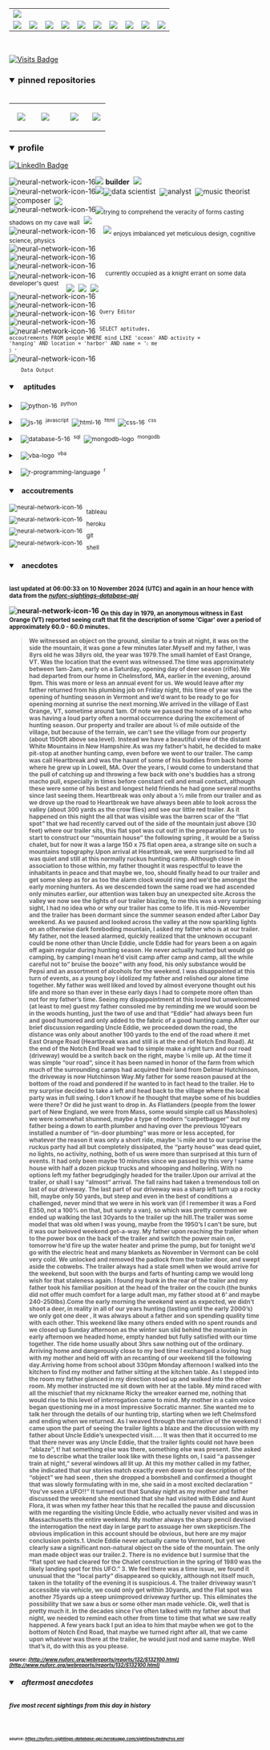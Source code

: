 <!-- ### banner -->

<table align="center" border="0" cellspacing="0" cellpadding="0">
  <tr>
    <td colspan="10">
      <a href="https://wallpaperaccess.com/black-digital"> 
        <img src="./images/quantized_relief_adjusted_with_sfmono.png" href="https://wallpaperaccess.com/black-digital"/>
      <a>
    </td>
  </tr>
  <tr>
    <td align="center">
      <a href="https://www.python.org/">
        <img src="./images/languages_icons/python-16.png"/>
        </a>
    </td>
    <td align="center">
      <a href="https://developer.mozilla.org/en-US/docs/Web/JavaScript">
        <img src="./images/languages_icons/js-16.png"/>
      </a>
    </td>
    <td align="center">
      <a href="https://developer.mozilla.org/en-US/docs/Web/CSS">
        <img src="./images/languages_icons/css-16.png"/>
      </a>
    </td>
    <td align="center">
      <a href="https://developer.mozilla.org/en-US/docs/Web/HTML">
        <img src="./images/languages_icons/html-16.png"/>
      </a>
    </td>
    <td align="center">
      <a href="https://www.tableau.com/">
        <img src="./images/languages_icons/tableau-logo.png"/>
      </a>
    </td>
    <td align="center">
      <a href="https://www.zsh.org/">
        <img src="./images/languages_icons/terminal-icon-16.png"/>
      </a>
    </td>
    <td align="center">
      <a href="https://docs.microsoft.com/en-us/office/vba">
        <img src="./images/languages_icons/vba-logo.png"/>
      </a>
    </td>
    <td align="center">
      <a href="https://www.postgresql.org/">
        <img src="./images/languages_icons/database-5-16.png"/>
      </a>
    </td>
    <td align="center">
      <a href="https://www.mongodb.com/">
        <img src="./images/languages_icons/mongodb-logo.png"/>
      </a>
    </td>
    <td align="center">
      <a href="https://www.r-project.org/">
        <img src="./images/languages_icons/r-programming-language.png"/>
      </a>
    </td>
  </tr>
</table>
  
<!-- ### statistics -->

<!-- <h3><details open>
  <summary>statistics</summary><br>

<table align="center" border="0" cellspacing="0" cellpadding="0" width="100%">
  <tr>
    <td>
      <a href="https://github.com/justineichelberger" style="padding-left: 20%;">
        <img align="center" style="margin:0.5rem;" src="https://github-readme-stats.vercel.app/api?username=justineichelberger&show_icons=true&line_height=20&count_private=true&title_color=C0C0C0&text_color=C0C0C0&icon_color=C0C0C0&bg_color=0D1117" alt="Justin's GitHub Stats" />
      </a>&nbsp;
    </td>
    <td>&nbsp;
      <a href="https://github.com/justineichelberger" style="padding-left: 10%;">
        <img align="center" style="margin:0.5rem" src="https://github-readme-stats.vercel.app/api/top-langs/?username=justineichelberger&hide=css, Jupyter Notebook, procfile&title_color=C0C0C0&text_color=C0C0C0&icon_color=C0C0C0&bg_color=0D1117" />
      </a>
    </td>
    <td  align="right" style="color: lightgray; display: inline-block; justify-content: right; padding-top: 90px;"> 
      <img src="https://metrics.lecoq.io/justineichelberger?template=classic&isocalendar=1&base=header%2C%20activity%2C%20community%2C%20repositories%2C%20metadata&base.indepth=false&base.hireable=false&base.skip=false&isocalendar=false&isocalendar.duration=full-year&config.timezone=America%2FDenver" />
    </td>
  </tr>
</table>

</details>
</h3> -->

<br>
  
[![Visits Badge](https://badges.pufler.dev/visits/justineichelberger/justineichelberger)](https://badges.pufler.dev)   
  
<!-- ### pinned repositories -->
  
<h3><details open>
<summary>pinned repositories</summary>
<br>

<table border="0" cellspacing="0" cellpadding="0">
  <tr>
    <td>
      <a href="https://github.com/justineichelberger/justineichelberger">
        <img align="center" style="margin:1.0rem 0.5rem;" src="https://github-readme-stats.vercel.app/api/pin/?username=justineichelberger&repo=justineichelberger&title_color=C0C0C0&text_color=C0C0C0&icon_color=C0C0C0&bg_color=0D1117" />
      </a>
    </td>
    <td>
      <a href="https://github.com/justineichelberger/nuforc-sightings-database-api">
        <img align="center" style="margin:1.0rem 0.5rem;" src="https://github-readme-stats.vercel.app/api/pin/?username=justineichelberger&repo=nuforc-sightings-database-api&title_color=C0C0C0&text_color=C0C0C0&icon_color=C0C0C0&bg_color=0D1117" />
      </a>
    </td>
    <td>
      <a href="https://github.com/justineichelberger/BureauOfLaborStatistics-InteractiveChoroplethMap">
        <img align="center" style="margin:1rem 0.5rem; padding-left:32%;" src="https://github-readme-stats.vercel.app/api/pin/?username=justineichelberger&repo=bureau-of-labor-statistics--interactive-choropleth-map&title_color=C0C0C0&text_color=C0C0C0&icon_color=C0C0C0&bg_color=0D1117" />
      </a>
    </td>
    <td>
      <a href="https://github.com/justineichelberger/USGSEarthquakesThisWeek">
        <img align="center" style="margin:1rem 0.5rem; padding-left:18%;" src="https://github-readme-stats.vercel.app/api/pin/?username=justineichelberger&repo=usgs-earthquakes-this-week&title_color=C0C0C0&text_color=C0C0C0&icon_color=C0C0C0&bg_color=0D1117" />
      </a>
    </td>
  </tr>
</table>
</details></h3>

<!-- ### profile -->

<h3><details open>
<summary>profile</summary> 
</details></h3>
  
[![LinkedIn Badge](https://img.shields.io/badge/LinkedIn-Profile-informational?style=flat&logo=linkedin&logoColor=white&color=0D76A8)](https://www.linkedin.com/in/justineichelberger/)   

![neural-network-icon-16](./images/neural_network_original_greyscale_02.png "primary identifier")<img src="./images/neural_network_original_greyscale_26.png"/>&nbsp;<b><strong>builder</strong></b>&nbsp;&nbsp;<img src="./images/neural_network_original_greyscale_26.png"/>   
![neural-network-icon-16](./images/neural_network_original_greyscale_10.png "secondary identifiers")<img src="./images/neural_network_original_greyscale_26.png"/><sub><img src="./images/neural_network_original_greyscale_26.png"/></sub>data scientist&nbsp;&nbsp;<sub><img src="./images/neural_network_original_greyscale_26.png"/></sub>analyst&nbsp;&nbsp;<sub><img src="./images/neural_network_original_greyscale_26.png"/></sub>music theorist&nbsp;&nbsp;<sub><img src="./images/neural_network_original_greyscale_26.png"/></sub>composer&nbsp;&nbsp;<sub><img src="./images/neural_network_original_greyscale_26.png"/></sub>   
![neural-network-icon-16](./images/neural_network_original_greyscale_04.png "plato's 'allegory of the cave'")<sub><img src="./images/neural_network_original_greyscale_26.png"/></sub><sub>trying to comprehend the veracity of forms casting shadows on my cave wall</sub>&nbsp;&nbsp;<sub><img src="./images/neural_network_original_greyscale_26.png"/></sub>   
![neural-network-icon-16](./images/neural_network_original_greyscale_11.png "pleasures")&nbsp;&nbsp;&nbsp;&nbsp;<img src="./images/neural_network_original_greyscale_26.png"/>&nbsp;<sub>enjoys imbalanced yet meticulous design, cognitive science, physics</sub>   
![neural-network-icon-16](./images/neural_network_original_greyscale_06.png "space") &nbsp;   
![neural-network-icon-16](./images/neural_network_original_greyscale_07.png "space") &nbsp;   
![neural-network-icon-16](./images/neural_network_original_greyscale_09.png "space") &nbsp;   
![neural-network-icon-16](./images/neural_network_original_greyscale_17.png "pursuit") &nbsp;&nbsp;&nbsp;&nbsp;<sup>currently occupied as a knight errant on some data developer's quest</sup>&nbsp;&nbsp;&nbsp;&nbsp;<sub><sub><img src="./images/neural_network_original_greyscale_26.png"/></sub></sub>&nbsp;&nbsp;<sub><sub><img src="./images/neural_network_original_greyscale_26.png"/></sub></sub>&nbsp;&nbsp;<sub><sub><img src="./images/neural_network_original_greyscale_26.png"/></sub></sub>   
![neural-network-icon-16](./images/neural_network_original_greyscale_15.png "space") &nbsp;   
![neural-network-icon-16](./images/neural_network_original_greyscale_12.png "space") &nbsp;   
![neural-network-icon-16](./images/neural_network_original_greyscale_22.png "pgAdmin[tools[query tool]]") &nbsp;<sup><code>Query Editor</code></sup>   
![neural-network-icon-16](./images/neural_network_original_greyscale_13.png) &nbsp;   
![neural-network-icon-16](./images/neural_network_original_greyscale_25.png "SQL query to find one of Frank Black's 'Ten [Percenters]' from his eponymous album 'Frank Black' released some time in between unixtimestamp(731574000) and unixtimestamp(731660399)") &nbsp;<sup><code>SELECT aptitudes, accoutrements FROM people WHERE mind LIKE 'ocean' AND activity = 'hanging' AND location = 'harbor' AND name = '&#9001; me &#x3009;'</code></sup>   
![neural-network-icon-16](./images/neural_network_original_greyscale_24.png)   
&nbsp;&nbsp;&nbsp;&nbsp;&nbsp;&nbsp;<sub><code>Data Output</code></sub>   

<!-- ### skills -->

<h4><details open>
<summary>&nbsp;&nbsp;&nbsp;&nbsp;aptitudes</summary>
</details></h4>

<!-- python -->

<sup><details><summary style="font-size: 12px;">&nbsp;&nbsp;
![python-16](./images/languages_icons/python-16.png "language[libraries]")&nbsp;&nbsp;<sup>python</sup></summary>

<a><sup>[</sup>&nbsp;&nbsp;&nbsp;&nbsp;
<sub><img src="./images/neural_network_original_greyscale_26.png"/></sub>&nbsp;&nbsp;<sup>beautifulsoup</sup>&nbsp;&nbsp;&nbsp;&nbsp;<sub><img src="./images/neural_network_original_greyscale_26.png"/></sub>&nbsp;&nbsp;<sup>flask</sup>&nbsp;&nbsp;&nbsp;&nbsp;<sub><img src="./images/neural_network_original_greyscale_26.png"/></sub>&nbsp;&nbsp;<sup>jinja</sup>&nbsp;&nbsp;&nbsp;&nbsp;
<sub><img src="./images/neural_network_original_greyscale_26.png"/></sub>&nbsp;&nbsp;<sup>keras</sup>&nbsp;&nbsp;&nbsp;&nbsp;<sub><img src="./images/neural_network_original_greyscale_26.png"/></sub>&nbsp;&nbsp;<sup>matplotlib</sup>&nbsp;&nbsp;&nbsp;&nbsp;<sub><img src="./images/neural_network_original_greyscale_26.png"/></sub>&nbsp;&nbsp;<sup>numpy</sup>&nbsp;&nbsp;&nbsp;&nbsp;<sub><img src="./images/neural_network_original_greyscale_26.png"/></sub>&nbsp;&nbsp;<sup>pandas</sup>&nbsp;&nbsp;&nbsp;&nbsp;<sub><img src="./images/neural_network_original_greyscale_26.png"/></sub>&nbsp;&nbsp;<sup>requests</sup>&nbsp;&nbsp;&nbsp;&nbsp;<sub><img src="./images/neural_network_original_greyscale_26.png"/></sub>&nbsp;&nbsp;<sup>tensorflow</sup>&nbsp;&nbsp;&nbsp;&nbsp;<sub><img src="./images/neural_network_original_greyscale_26.png"/></sub>&nbsp;&nbsp;<sup>]</sup></a></details></sup>

<!-- js, html(xml), css -->

<sup><details><summary style="font-size: 12px;">&nbsp;&nbsp;
![js-16](./images/languages_icons/js-16.png "language[libraries]")&nbsp;&nbsp;<sup>javascript</sup>&nbsp;&nbsp;![html-16](./images/languages_icons/html-16.png "language[language/[other markup languages]]")&nbsp;&nbsp;<sup>html</sup>&nbsp;&nbsp;![css-16](./images/languages_icons/css-16.png "language[libraries]")&nbsp;&nbsp;<sup>css</sup></summary>

<a><sup>[</sup>&nbsp;&nbsp;&nbsp;&nbsp;
<sub><img src="./images/neural_network_original_greyscale_26.png"/></sub>&nbsp;&nbsp;<sup>d3</sup>&nbsp;&nbsp;&nbsp;&nbsp;<sub><img src="./images/neural_network_original_greyscale_26.png"/></sub>&nbsp;&nbsp;<sup>leaflet</sup>&nbsp;&nbsp;&nbsp;&nbsp;&nbsp;<sub><img src="./images/neural_network_original_greyscale_26.png"/></sub>&nbsp;&nbsp;<sup>plotly</sup>&nbsp;&nbsp;&nbsp;&nbsp;<sub><img src="./images/neural_network_original_greyscale_26.png"/></sub>&nbsp;&nbsp;<sup>]</sup><sup>[</sup>&nbsp;&nbsp;
<sub><img src="./images/neural_network_original_greyscale_26.png"/></sub>&nbsp;&nbsp;<sup>html</sup>&nbsp;&nbsp;&nbsp;&nbsp;
<sub><img src="./images/neural_network_original_greyscale_26.png"/></sub>&nbsp;&nbsp;<sup>[</sup>&nbsp;&nbsp;&nbsp;&nbsp;
<sub><img src="./images/neural_network_original_greyscale_26.png"/></sub>&nbsp;&nbsp;<sup>xml</sup>&nbsp;&nbsp;&nbsp;&nbsp;
<sub><img src="./images/neural_network_original_greyscale_26.png"/></sub>&nbsp;&nbsp;<sup>]</sup>&nbsp;&nbsp;&nbsp;&nbsp;<sub><img src="./images/neural_network_original_greyscale_26.png"/></sub>&nbsp;&nbsp;<sup>]</sup><sup>[</sup>&nbsp;&nbsp;&nbsp;&nbsp;
<sub><img src="./images/neural_network_original_greyscale_26.png"/></sub>&nbsp;&nbsp;<sup>bootstrap</sup>&nbsp;&nbsp;&nbsp;&nbsp;<sub><img src="./images/neural_network_original_greyscale_26.png"/></sub>&nbsp;&nbsp;<sup>]</sup></a></details></sup>

<!-- databases -->

<sup><details><summary style="font-size: 12px;">&nbsp;&nbsp;
![database-5-16](./images/languages_icons/database-5-16.png "language[dialects/apis]")&nbsp;&nbsp;<sup>sql</sup>&nbsp;&nbsp;![mongodb-logo](./images/languages_icons/mongodb-logo.png "language[apis]")&nbsp;&nbsp;<sup>mongodb</sup></summary>

<a><sup>[</sup>&nbsp;&nbsp;&nbsp;&nbsp;
<sub><img src="./images/neural_network_original_greyscale_26.png"/></sub>&nbsp;&nbsp;<sup>postgres</sup>&nbsp;&nbsp;&nbsp;&nbsp;<sub><img src="./images/neural_network_original_greyscale_26.png"/></sub>&nbsp;&nbsp;<sup>psycopg</sup>&nbsp;&nbsp;&nbsp;&nbsp;<sub><img src="./images/neural_network_original_greyscale_26.png"/></sub>&nbsp;&nbsp;<sup>sqlalchemy</sup>&nbsp;&nbsp;&nbsp;&nbsp;<sub><img src="./images/neural_network_original_greyscale_26.png"/></sub>&nbsp;&nbsp;<sup>sqlite</sup>&nbsp;&nbsp;&nbsp;&nbsp;<sub><img src="./images/neural_network_original_greyscale_26.png"/></sub>&nbsp;&nbsp;<sup>]</sup><sup>[</sup>&nbsp;&nbsp;&nbsp;&nbsp;
<sub><img src="./images/neural_network_original_greyscale_26.png"/></sub>&nbsp;&nbsp;<sup>pymongo</sup>&nbsp;&nbsp;&nbsp;&nbsp;<sub><img src="./images/neural_network_original_greyscale_26.png"/></sub>&nbsp;&nbsp;<sup>]</sup></a></details></sup>

<!-- visual basic for applications -->

<sup><details><summary style="font-size: 12px;">&nbsp;&nbsp;
  ![vba-logo](./images/languages_icons/vba-logo.png "language[application]")&nbsp;&nbsp;<sup>vba</sup></summary>

<a><sup>[</sup>&nbsp;&nbsp;&nbsp;&nbsp;
<sub><img src="./images/neural_network_original_greyscale_26.png"/></sub>&nbsp;&nbsp;<sup>excel</sup>&nbsp;&nbsp;&nbsp;&nbsp;<sub><img src="./images/neural_network_original_greyscale_26.png"/></sub>&nbsp;&nbsp;<sup>]</sup></a></details></sup>

<!-- r -->

<sup><details><summary style="font-size: 12px;">&nbsp;&nbsp;
![r-programming-language](./images/languages_icons/r-programming-language.png "language[language]")&nbsp;&nbsp;<sup>r</sup></summary></details></sup>

<!-- ### tools -->

<h4><details open>
<summary>&nbsp;&nbsp;&nbsp;accoutrements</summary>
</details></h4>

<sup>![neural-network-icon-16](./images/neural_network_original_greyscale_26.png "application")</sup>&nbsp;&nbsp;<sub>tableau</sub><br>
<sup>![neural-network-icon-16](./images/neural_network_original_greyscale_26.png "cloud platform")</sup>&nbsp;&nbsp;<sub>heroku</sub><br>
<sup>![neural-network-icon-16](./images/neural_network_original_greyscale_26.png "version control")</sup>&nbsp;&nbsp;<sub>git</sub><br>
<sup>![neural-network-icon-16](./images/neural_network_original_greyscale_26.png "interface")</sup>&nbsp;&nbsp;<sub>shell</sub>

<!-- ### auto-refreshed anecdotes -->

<h4><details open>
<summary>&nbsp;&nbsp;&nbsp;anecdotes</summary><br>

<sub>last updated at 06:00:33 on 10 November 2024 (UTC) and again in an hour hence with data from the <i><a href="https://nuforc-sightings-database-api.herokuapp.com/">nuforc-sightings-database-api</a></i></sub><br>

![neural-network-icon-16](./images/hud_cursor_01.gif "feature") <sub>On this day in 1979, an anonymous witness in East Orange (VT) reported seeing craft that fit the description of some 'Cigar' over a period of approximately 60.0 - 60.0 minutes.</sub><blockquote><sub>We witnessed an object on the ground, similar to a train at night, it was on the side the mountain, it was gone a few minutes later.Myself and my father, I was 8yrs old he was 38yrs old, the year was 1979.The small hamlet of East Orange, VT.  Was the location that the event was witnessed.The time was approximately between 1am-2am, early on a Saturday, opening day of deer season (rifle).We had departed from our home in Chelmsford, MA, earlier in the evening, around 9pm.   This was more or less an annual event for us.  We would leave after my father returned from his plumbing job on Friday night, this time of year was the opening of hunting season in Vermont and we’d want to be ready to go for opening morning at sunrise the next morning.We arrived in the village of East Orange, VT, sometime around 1am.  Of note we passed the home of a local who was having a loud party often a normal occurrence during the excitement of hunting season.  Our property and trailer are about ¾ of mile outside of the village, but because of the terrain, we can’t see the village from our property (about 1500ft above sea level).  Instead we have a beautiful view of the distant White Mountains in New Hampshire.As was my father’s habit, he decided to make pit-stop at another hunting camp, even before we went to our trailer.  The camp was call Heartbreak and was the haunt of some of his buddies from back home where he grew up in Lowell, MA.  Over the years, I would come to understand that the pull of catching up and throwing a few back with one's buddies has a strong macho pull, especially in times before constant cell and email contact, although these were some of his best and longest held friends he had gone several months since last seeing them.  Heartbreak was only about a ½ mile from our trailer and as we drove up the road to Heartbreak we have always been able to look across the valley (about 300 yards as the crow flies) and see our little red trailer.   As it happened on this night the all that was visible was the barren scar of the “flat spot” that we had recently carved out of the side of the mountain just above (30 feet) where our trailer sits, this flat spot was cut out! in the preparation for us to start to construct our “mountain house” the following spring , it would be a Swiss chalet, but for now it was a large 150 x 75 flat open area, a strange site on such a mountains topography.Upon arrival at Heartbreak, we were surprised to find all was quiet and still at this normally ruckus hunting camp.  Although close in association to those within, my father thought it was respectful to leave the inhabitants in peace and that maybe we, too, should finally head to our trailer and get some sleep as for as too the alarm clock would ring and we’d be amongst the early morning hunters.  As we descended town the same road we had ascended only minutes earlier, our attention was taken buy an unexpected site.Across the valley we now see the lights of our trailer blazing, to me this was a very surprising sight, I had no idea who or why our trailer has come to life.  It is mid-November and the trailer has been dormant since the summer season ended after Labor Day weekend.  As we paused and looked across the valley at the now sparkling lights on an otherwise dark foreboding mountain, I asked my father who is at our trailer.  My father, not the leased alarmed, quickly realized that the unknown occupant could be none other than Uncle Eddie, uncle Eddie had for years been a on again off again regular during hunting season.  He never actually hunted but would go camping, by camping I mean he’d visit camp after camp and  camp, all the while careful not to” bruise the booze” with any food, his only substance would be Pepsi and an assortment of alcohols for the weekend.  I was disappointed at this turn of events, as a young boy I idolized my father and relished our alone time together.  My father was well liked and loved by almost everyone thought out his life and more so than ever in these early days I had to compete more often than not for my father’s time.  Seeing my disappointment at this loved but unwelcomed (at least to me) guest my father consoled me by reminding me we would soon be in the woods hunting, just the two of use and that “Eddie” had always been fun and good humored and only added to the fabric of a good hunting camp.After our brief discussion regarding Uncle Eddie, we proceeded down the road, the distance was only about another 100 yards to the end of the road where it met East Orange Road (Heartbreak was and still is at the end of Notch End Road).  At the end of the Notch End Road we had to simple make a right turn and our road (driveway) would be a switch back on the right, maybe ¼ mile up.  At the time it was simple “our road”, since it has been named in honor of the farm from which much of the surrounding camps had acquired their land from Delmar Hutchinson, the driveway is now Hutchinson Way.My father for some reason paused at the bottom of the road and pondered if he wanted to in fact head to the trailer.  He to my surprise decided to take a left and head back to the village where the local party was in full swing.  I don’t know if he thought that maybe some of his buddies were there?  Or did he just want to drop in.  As Flatlanders (people from the lower part of New England, we were from Mass, some would simple call us Massholes) we were somewhat shunned, maybe a type of modern “carpetbagger” but my father being a down to earth plumber and having over the previous 10years installed a number of “in-door plumbing” was more or less accepted, for whatever the reason it was only a short ride, maybe ¼ mile and to our surprise the ruckus party had all but completely dissipated, the “party house” was dead quiet, no lights, no activity, nothing,  both of us were more than surprised at this turn of events.  It had only been maybe 10 minutes since we passed by this very ! same house with half a dozen pickup trucks and whooping and hollering.   With no options left my father begrudgingly headed for the trailer.Upon our arrival at the trailer, or shall I say “almost” arrival.   The fall rains had taken a tremendous toll on last of our driveway.  The last part of our driveway was a sharp left turn up a rocky hill, maybe only 50 yards, but steep and even in the best of conditions a challenged, never mind that we were in his work van (if I remember it was a Ford E350, not a 100% on that, but surely a van), so which was pretty common we ended up walking the last 30yards to the trailer up the hill.The trailer was some model that was old when I was young, maybe from the 1950’s I can’t be sure, but it was our beloved weekend get-a-way.   My father upon reaching the trailer when to the power box on the back of the trailer and switch the power main on,  tomorrow he’d fire up the water heater and prime the pump, but for tonight we’d go with the electric heat and many blankets as November in Vermont can be cold very cold.   We unlocked and removed the padlock from the trailer door, and swept aside the cobwebs.  The trailer always had a stale smell when we would arrive for the weekend, but soon with the burps and farts of hunting camp we would long wish for that staleness again.   I found my bunk in the rear of the trailer and my father took his familiar position at the head of the trailer on the couch (the bunks did not offer much comfort for a large adult man, my father stood at 6’ and maybe 240-250lbs).Come the early morning the weekend went as expected, we didn’t shoot a deer, in reality in all of our years hunting (lasting until the early 2000’s) we only got one deer , it was always about a father and son spending quality time with each other.    This weekend like many others ended with no spent rounds and we closed up Sunday afternoon as the winter sun slid behind the mountain in early afternoon we headed home, empty handed but fully satisfied with our time together.   The ride home usually about 3hrs saw nothing out of the ordinary.    Arriving home and dangerously close to my bed time I exchanged a loving hug with my mother and held off with an recanting of our weekend till the following day.Arriving home from school about 330pm Monday afternoon I walked into the kitchen to find my mother and father sitting at the kitchen table.  As I stepped into the room my father glanced in my direction stood up and walked into the other room.   My mother instructed me sit down with her at the table.  My mind raced with all the mischief that my nickname Ricky the wreaker earned me, nothing that would rise to this level of interrogation came to mind.        My mother in a calm voice began questioning me in a most impressive Socratic manner.   She wanted me to talk her through the details of our hunting trip, starting when we left Chelmsford and ending when we returned.    As I weaved through the narrative of the weekend I came upon the part of seeing the trailer lights a blaze and the discussion with my father about Uncle Eddie’s unexpected visit….. It was then that it occurred to me that there never was any Uncle Eddie,  that the trailer lights could not have been “ablaze”, t! hat something else was there, something else was present.     She asked me to describe what the trailer look like with these lights on, I said “a passenger train at night,” several windows all lit up.  At this my mother called in my father, she indicated that our stories match exactly even down to our description of the “object” we had seen , then she dropped a bombshell and confirmed a thought that was slowly formulating with in me, she said in a most excited declaration “ You’ve seen a UFO!!”   It turned out that Sunday night as my mother and father discussed the weekend she mentioned that she had visited with Eddie and Aunt Flora, it was when my father hear this that he recalled the pause and discussion with me regarding the visiting Uncle Eddie, who actually never visited and was in Massachusetts the entire weekend.   My mother always the sharp pencil devised the interrogation the next day in large part to assuage her own skepticism.The obvious implication in this account should be obvious, but here are my major conclusion points.1.	Uncle Eddie never actually came to Vermont, but yet we clearly saw a significant non-natural object on the side of the mountain.  The only man made object was our trailer.2.	There is no evidence but I surmise that the “flat spot we had cleared for the Chalet construction in the spring of 1980 was the likely landing spot for this UFO.” 3.	We feel there was a time issue, we found it unusual that the “local party” disappeared so quickly, although not itself much, taken in the totality of the evening it is suspicious.4.	The trailer driveway wasn’t accessible via vehicle, we could only get within 30yards, and the Flat spot was another 75yards up a steep unimproved driveway further up. This eliminates the possibility that we saw a bus or some other man made vehicle. Ok, well that is pretty much it.  In the decades since I’ve often talked with my father about that night, we needed to remind each other from time to time that what we saw really happened.  A few years back I put an idea to him that maybe when we got to the bottom of Notch End Road, that maybe we turned right after all, that we came upon whatever was there at the trailer, he would just nod and same maybe.   Well that’s it, do with this as you please.</sub></blockquote><sub><sub><i>source: [http://www.nuforc.org/webreports/reports/132/S132100.html](http://www.nuforc.org/webreports/reports/132/S132100.html)</i></sub></sub></sub><br>
<h5><details open>
<summary>&nbsp;&nbsp;&nbsp;aftermost anecdotes</summary><br>

<sub>five most recent sightings from this day in history</sub><br>
  
<sub>
<!-- BLOG-POST-LIST:START -->

<!-- BLOG-POST-LIST:END -->
</sub><br><br>

<sub><sub><i>source: <a href=https://nuforc-sightings-database-api.herokuapp.com/sightings/today/rss.xml>https://nuforc-sightings-database-api.herokuapp.com/sightings/today/rss.xml</a></i></sub></sub>
</details><h5></details>
